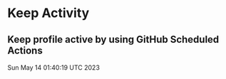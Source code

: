 # Keep Activity 
Keep profile active by using GitHub Scheduled Actions
--- 
Sun May 14 01:40:19 UTC 2023
